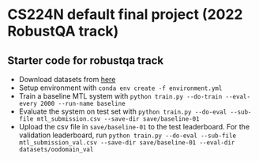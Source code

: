 # CS224N default final project (2022 RobustQA track)

## Starter code for robustqa track
- Download datasets from [here](https://drive.google.com/file/d/1Fv2d30hY-2niU7t61ktnMsi_HUXS6-Qx/view?usp=sharing)
- Setup environment with `conda env create -f environment.yml`
- Train a baseline MTL system with `python train.py --do-train --eval-every 2000 --run-name baseline`
- Evaluate the system on test set with `python train.py --do-eval --sub-file mtl_submission.csv --save-dir save/baseline-01`
- Upload the csv file in `save/baseline-01` to the test leaderboard. For the validation leaderboard, run `python train.py --do-eval --sub-file mtl_submission_val.csv --save-dir save/baseline-01 --eval-dir datasets/oodomain_val`


[comment]: <> (python train.py --do-train --run-name metaqqa --num-support 10 --num-query 100 --batch-size 1 --save-dir save/baseline-02 --train-datasets duorc,race,relation_extraction --train-dir datasets/oodomain_train)


[comment]: <> (python train.py --do-train --run-name metaqqa --num-support 10 --num-query 100 --batch-size 1 --save-dir save/baseline-02 --train-datasets duorc,race,relation_extraction --train-dir datasets/oodomain_train)



[comment]: <> (python train.py --do-train --run-name metaqqa --num-support 5 --num-query 70 --batch-size 1 --save-dir save/baseline-02 --train-datasets nat_questions,newsqa,squad --train-dir datasets/indomain_train --num-epochs 1)


[comment]: <> (python train.py --do-eval --save-dir save/baseline-02/metaqqa-16 --train-dir datasets/oodomain_train --train-datasets race,relation_extraction,duorc)




[comment]: <> ( python train.py --do-eval --save-dir baseline-02 --train-dir datasets/oodomain_train --train-datasets race,relation_extraction,duorc --eval-dir datasets/oodomain_val)